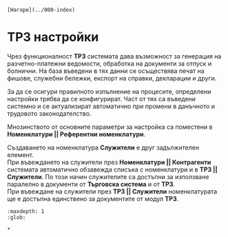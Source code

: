 ```{only} html
[Нагоре](../000-index)
```

# ТРЗ настройки

Чрез функционалност **ТРЗ** системата дава възможност за генерация на разчетно-платежни ведомости, обработка на документи за отпуск и болнични. На база въведени в тях данни се осъществява печат на фишове, служебни бележки, експорт на справки, декларации и други.    

За да се осигури правилното изпълнение на процесите, определени настройки трябва да се конфигурират. Част от тях са въведени системно и се актуализират автоматично при промени в данъчното и трудовото законодателство.    

Мнозинството от основните параметри за настройка са поместени в **Номенклатури || Референтни номенклатури**. 

Създаването на номенклатура **Служители** е друг задължителен елемент.  
При въвеждането на служители през **Номенклатури || Контрагенти** системата автоматично обзавежда списъка с номенклатури и в **ТРЗ || Служители**. По този начин служителите са достъпни за използване паралелно в документи от **Търговска система** и от **ТРЗ**.   
При въвеждане на служители през **ТРЗ || Служители** номенклатурата ще е достъпна единствено за документите от модул **ТРЗ**.  

```{toctree}
:maxdepth: 1
:glob:

*
```
